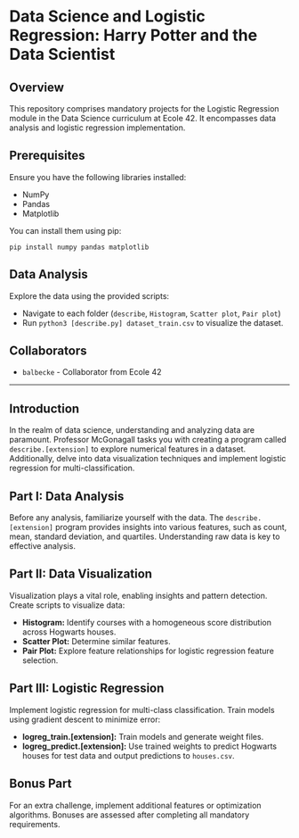 # Data Science and Logistic Regression: Harry Potter and the Data Scientist

## Overview
This repository comprises mandatory projects for the Logistic Regression module in the Data Science curriculum at Ecole 42. It encompasses data analysis and logistic regression implementation.

## Prerequisites
Ensure you have the following libraries installed:
- NumPy
- Pandas
- Matplotlib

You can install them using pip:
```
pip install numpy pandas matplotlib
```

## Data Analysis
Explore the data using the provided scripts:
- Navigate to each folder (`describe`, `Histogram`, `Scatter plot`, `Pair plot`)
- Run `python3 [describe.py] dataset_train.csv` to visualize the dataset.

## Collaborators
- `balbecke` - Collaborator from Ecole 42

------------------------------------------------------------------------------------------

## Introduction
In the realm of data science, understanding and analyzing data are paramount. Professor McGonagall tasks you with creating a program called `describe.[extension]` to explore numerical features in a dataset. Additionally, delve into data visualization techniques and implement logistic regression for multi-classification.

## Part I: Data Analysis
Before any analysis, familiarize yourself with the data. The `describe.[extension]` program provides insights into various features, such as count, mean, standard deviation, and quartiles. Understanding raw data is key to effective analysis.

## Part II: Data Visualization
Visualization plays a vital role, enabling insights and pattern detection. Create scripts to visualize data:
- **Histogram:** Identify courses with a homogeneous score distribution across Hogwarts houses.
- **Scatter Plot:** Determine similar features.
- **Pair Plot:** Explore feature relationships for logistic regression feature selection.

## Part III: Logistic Regression
Implement logistic regression for multi-class classification. Train models using gradient descent to minimize error:
- **logreg_train.[extension]:** Train models and generate weight files.
- **logreg_predict.[extension]:** Use trained weights to predict Hogwarts houses for test data and output predictions to `houses.csv`.

## Bonus Part
For an extra challenge, implement additional features or optimization algorithms. Bonuses are assessed after completing all mandatory requirements.